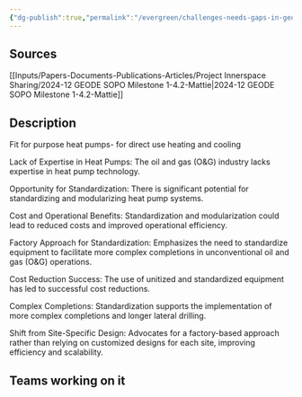 ```yaml
---
{"dg-publish":true,"permalink":"/evergreen/challenges-needs-gaps-in-geothermal/heat-pump-technology/","tags":["need"]}
---
```


## Sources
[[Inputs/Papers-Documents-Publications-Articles/Project Innerspace Sharing/2024-12 GEODE SOPO Milestone 1-4.2-Mattie\|2024-12 GEODE SOPO Milestone 1-4.2-Mattie]]

## Description
Fit for purpose heat pumps- for direct use heating and cooling

Lack of Expertise in Heat Pumps: The oil and gas (O&G) industry lacks expertise in heat pump technology. 

Opportunity for Standardization: There is significant potential for standardizing and modularizing heat pump systems.

Cost and Operational Benefits: Standardization and modularization could lead to reduced costs and improved operational efficiency.

Factory Approach for Standardization: Emphasizes the need to standardize equipment to facilitate more complex completions in unconventional oil and gas (O&G) operations.

Cost Reduction Success: The use of unitized and standardized equipment has led to successful cost reductions.

Complex Completions: Standardization supports the implementation of more complex completions and longer lateral drilling.

Shift from Site-Specific Design: Advocates for a factory-based approach rather than relying on customized designs for each site, improving efficiency and scalability.

## Teams working on it


